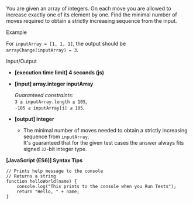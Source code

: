 You are given an array of integers. On each move you are allowed to increase exactly one
of its element by one. Find the minimal number of moves required to obtain a strictly
increasing sequence from the input.

Example

For `inputArray = [1, 1, 1]`, the output should be  
`arrayChange(inputArray) = 3`.

Input/Output

- **\[execution time limit\] 4 seconds (js)**

- **\[input\] array.integer inputArray**

  _Guaranteed constraints:_  
  `3 ≤ inputArray.length ≤ 105`,  
  `-105 ≤ inputArray[i] ≤ 105`.

- **\[output\] integer**

  - The minimal number of moves needed to obtain a strictly increasing sequence from
    `inputArray`.  
    It's guaranteed that for the given test cases the answer always fits signed `32`\-bit
    integer type.

**\[JavaScript (ES6)\] Syntax Tips**

    // Prints help message to the console
    // Returns a string
    function helloWorld(name) {
        console.log("This prints to the console when you Run Tests");
        return "Hello, " + name;
    }
